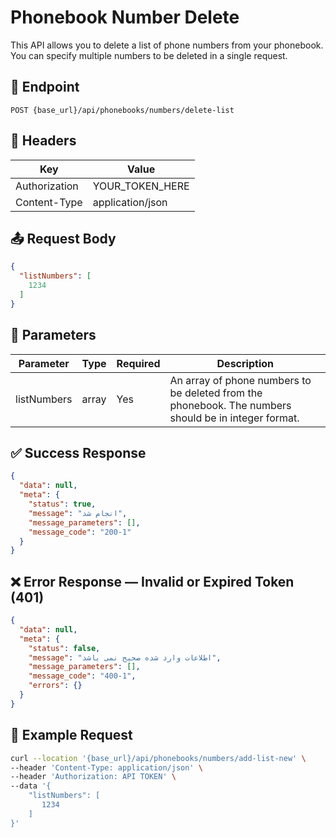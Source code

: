 # Phonebook Number Delete
This API allows you to delete a list of phone numbers from your phonebook. You can specify multiple numbers to be deleted in a single request.

## 📍 Endpoint

```
POST {base_url}/api/phonebooks/numbers/delete-list
```

## 🧾 Headers

| Key | Value |
| --- | ----- |
| Authorization | YOUR_TOKEN_HERE |
| Content-Type | application/json |

## 📤 Request Body

```json
{
  "listNumbers": [
    1234
  ]
}
```

## 📝 Parameters

| Parameter | Type | Required | Description                                                           |
| --------- | ---- |----------|-----------------------------------------------------------------------|
| listNumbers | array | Yes      | An array of phone numbers to be deleted from the phonebook. The numbers should be in integer format. |




## ✅ Success Response

```json
{
  "data": null,
  "meta": {
    "status": true,
    "message": "انجام شد",
    "message_parameters": [],
    "message_code": "200-1"
  }
}
```

## ❌ Error Response — Invalid or Expired Token (401)

```json
{
  "data": null,
  "meta": {
    "status": false,
    "message": "اطلاعات وارد شده صحیح نمی باشد",
    "message_parameters": [],
    "message_code": "400-1",
    "errors": {}
  }
}
```

## 🧪 Example Request

```bash
curl --location '{base_url}/api/phonebooks/numbers/add-list-new' \
--header 'Content-Type: application/json' \
--header 'Authorization: API TOKEN' \
--data '{
    "listNumbers": [
       1234
    ]
}'
```
